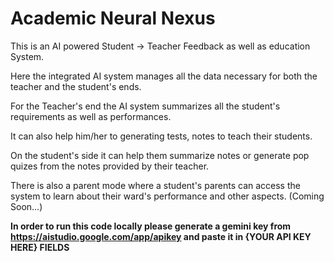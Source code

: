 # Academic Neural Nexus
This is an AI powered Student -> Teacher Feedback as well as education System.

Here the integrated AI system manages all the data necessary for both the teacher and the student's ends.

For the Teacher's end the AI system summarizes all the student's requirements as well as performances. 

It can also help him/her to generating tests, notes to teach their students.

On the student's side it can help them summarize notes or generate pop quizes from the notes provided by their teacher.

There is also a parent mode where a student's parents can access the system to learn about their ward's performance and other aspects. (Coming Soon...)

**In order to run this code locally please generate a gemini key from https://aistudio.google.com/app/apikey and paste it in {YOUR API KEY HERE} FIELDS**
